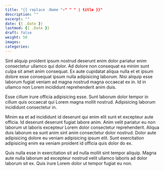```yaml
---
title: "{{ replace .Name "-" " " | title }}"
description: ""
excerpt: ""
date: {{ .Date }}
lastmod: {{ .Date }}
draft: false
weight: 50
images: 
categories: 
---
```


Sint aliquip proident ipsum nostrud deserunt enim dolor pariatur enim consectetur ullamco qui dolor. Ad dolore non consequat ea minim sunt culpa sit amet anim consequat. Ex aute cupidatat aliqua nulla et et ipsum dolore esse consequat ipsum nulla adipisicing laborum. Nisi aliquip esse laborum fugiat veniam ad magna nostrud magna occaecat ex in. Id in ullamco non Lorem incididunt reprehenderit anim duis.

Esse cillum irure officia adipisicing esse. Sunt laborum dolor tempor in cillum quis occaecat qui Lorem magna mollit nostrud. Adipisicing laborum incididunt consectetur in.

Minim ea et ad incididunt id deserunt qui enim elit sunt et excepteur aute officia. Id deserunt deserunt fugiat labore anim. Anim velit pariatur eu non laborum ut laboris excepteur Lorem dolor consectetur reprehenderit. Aliqua duis laborum ea sunt anim sint anim consectetur dolor nostrud. Dolor aute adipisicing dolore eu veniam adipisicing ipsum elit. Sunt exercitation adipisicing enim ea veniam proident id officia quis dolor do ex.

Quis nulla esse in exercitation sit ad nulla mollit sint tempor aliquip. Magna aute nulla laborum ad excepteur nostrud velit ullamco laboris ad dolor laborum sit ex. Quis irure Lorem dolor ut tempor fugiat eu non.